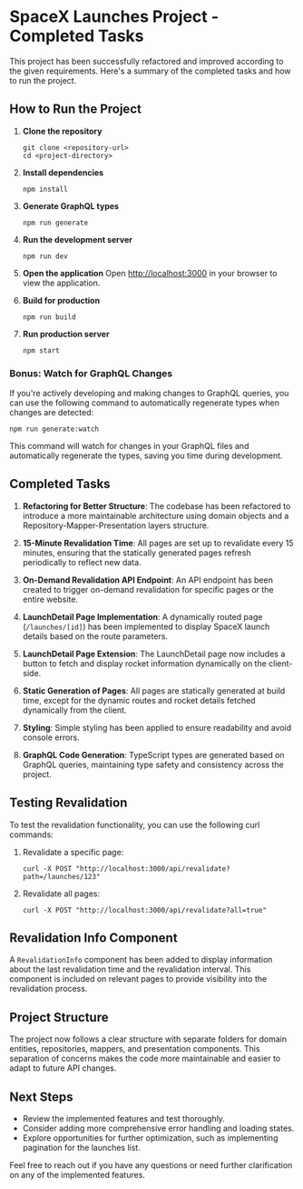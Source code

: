 # SpaceX Launches Project - Completed Tasks

This project has been successfully refactored and improved according to the given requirements. Here's a summary of the completed tasks and how to run the project.

## How to Run the Project

1. **Clone the repository**

   ```
   git clone <repository-url>
   cd <project-directory>
   ```

2. **Install dependencies**

   ```
   npm install
   ```

3. **Generate GraphQL types**

   ```
   npm run generate
   ```

4. **Run the development server**

   ```
   npm run dev
   ```

5. **Open the application**
   Open [http://localhost:3000](http://localhost:3000) in your browser to view the application.

6. **Build for production**

   ```
   npm run build
   ```

7. **Run production server**
   ```
   npm start
   ```

### Bonus: Watch for GraphQL Changes

If you're actively developing and making changes to GraphQL queries, you can use the following command to automatically regenerate types when changes are detected:

```
npm run generate:watch
```

This command will watch for changes in your GraphQL files and automatically regenerate the types, saving you time during development.

## Completed Tasks

1. **Refactoring for Better Structure**: The codebase has been refactored to introduce a more maintainable architecture using domain objects and a Repository-Mapper-Presentation layers structure.

2. **15-Minute Revalidation Time**: All pages are set up to revalidate every 15 minutes, ensuring that the statically generated pages refresh periodically to reflect new data.

3. **On-Demand Revalidation API Endpoint**: An API endpoint has been created to trigger on-demand revalidation for specific pages or the entire website.

4. **LaunchDetail Page Implementation**: A dynamically routed page (`/launches/[id]`) has been implemented to display SpaceX launch details based on the route parameters.

5. **LaunchDetail Page Extension**: The LaunchDetail page now includes a button to fetch and display rocket information dynamically on the client-side.

6. **Static Generation of Pages**: All pages are statically generated at build time, except for the dynamic routes and rocket details fetched dynamically from the client.

7. **Styling**: Simple styling has been applied to ensure readability and avoid console errors.

8. **GraphQL Code Generation**: TypeScript types are generated based on GraphQL queries, maintaining type safety and consistency across the project.

## Testing Revalidation

To test the revalidation functionality, you can use the following curl commands:

1. Revalidate a specific page:

   ```
   curl -X POST "http://localhost:3000/api/revalidate?path=/launches/123"
   ```

2. Revalidate all pages:
   ```
   curl -X POST "http://localhost:3000/api/revalidate?all=true"
   ```

## Revalidation Info Component

A `RevalidationInfo` component has been added to display information about the last revalidation time and the revalidation interval. This component is included on relevant pages to provide visibility into the revalidation process.

## Project Structure

The project now follows a clear structure with separate folders for domain entities, repositories, mappers, and presentation components. This separation of concerns makes the code more maintainable and easier to adapt to future API changes.

## Next Steps

- Review the implemented features and test thoroughly.
- Consider adding more comprehensive error handling and loading states.
- Explore opportunities for further optimization, such as implementing pagination for the launches list.

Feel free to reach out if you have any questions or need further clarification on any of the implemented features.
